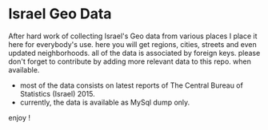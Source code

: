 # Israel Geo Data

After hard work of collecting Israel's Geo data from various places I place it here for everybody's use.
here you will get regions, cities, streets and even updated neighborhoods. all of the data is associated by foreign keys.
please don't forget to contribute by adding more relevant data to this repo. when available.

- most of the data consists on latest reports of The Central Bureau of Statistics (Israel) 2015.
- currently, the data is available as MySql dump only.

enjoy !
